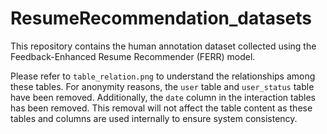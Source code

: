 # ResumeRecommendation_datasets
This repository contains the human annotation dataset collected using the Feedback-Enhanced Resume Recommender (FERR) model.

Please refer to `table_relation.png` to understand the relationships among these tables. For anonymity reasons, the `user` table and `user_status` table have been removed. Additionally, the `date` column in the interaction tables has been removed. This removal will not affect the table content as these tables and columns are used internally to ensure system consistency.


